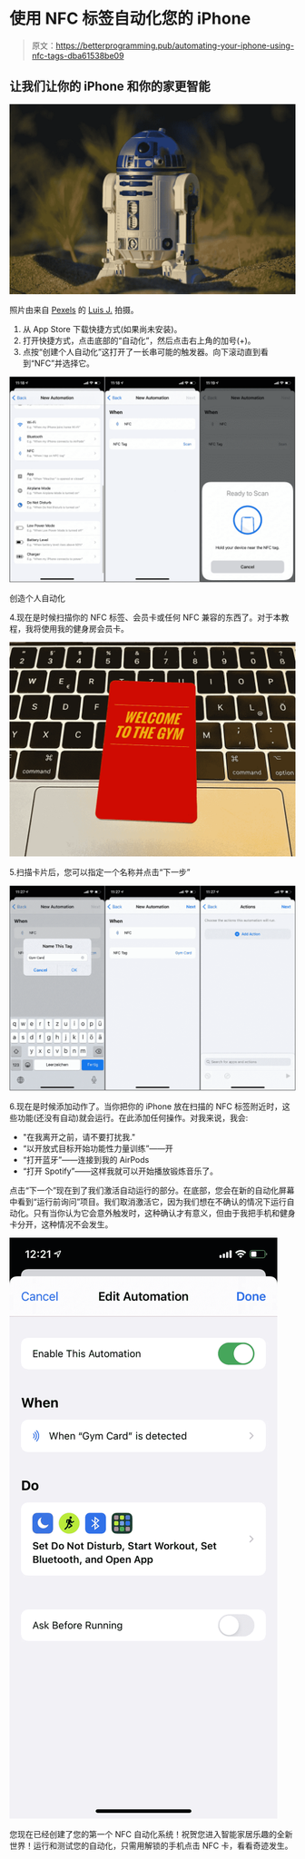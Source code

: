 # 使用 NFC 标签自动化您的 iPhone

> 原文：<https://betterprogramming.pub/automating-your-iphone-using-nfc-tags-dba61538be09>

## 让我们让你的 iPhone 和你的家更智能

![](img/746eea8af0ff33fdfc5aa8c411d3943f.png)

照片由来自 [Pexels](https://www.pexels.com/photo/shallow-focus-photo-of-r2-d2-figure-2085832/?utm_content=attributionCopyText&utm_medium=referral&utm_source=pexels) 的 [Luis J.](https://www.pexels.com/@onewayupdesigns?utm_content=attributionCopyText&utm_medium=referral&utm_source=pexels) 拍摄。

1.  从 App Store 下载快捷方式(如果尚未安装)。
2.  打开快捷方式，点击底部的“自动化”，然后点击右上角的加号(+)。
3.  点按“创建个人自动化”这打开了一长串可能的触发器。向下滚动直到看到“NFC”并选择它。

![](img/975314d7e08947ba3bdac8a7517262e5.png)

创造个人自动化

4.现在是时候扫描你的 NFC 标签、会员卡或任何 NFC 兼容的东西了。对于本教程，我将使用我的健身房会员卡。

![](img/cf46e819ed84efda4298e16482c9eb8d.png)

5.扫描卡片后，您可以指定一个名称并点击“下一步”

![](img/25d41a9358664c89781a28a692406033.png)

6.现在是时候添加动作了。当你把你的 iPhone 放在扫描的 NFC 标签附近时，这些功能(还没有自动)就会运行。在此添加任何操作。对我来说，我会:

*   "在我离开之前，请不要打扰我."
*   “以开放式目标开始功能性力量训练”——开
*   “打开蓝牙”——连接到我的 AirPods
*   “打开 Spotify”——这样我就可以开始播放锻炼音乐了。

点击“下一个”现在到了我们激活自动运行的部分。在底部，您会在新的自动化屏幕中看到“运行前询问”项目。我们取消激活它，因为我们想在不确认的情况下运行自动化。只有当你认为它会意外触发时，这种确认才有意义，但由于我把手机和健身卡分开，这种情况不会发生。

![](img/d6b6661cc99d6067d7fe78273896b0dc.png)

您现在已经创建了您的第一个 NFC 自动化系统！祝贺您进入智能家居乐趣的全新世界！运行和测试您的自动化，只需用解锁的手机点击 NFC 卡，看看奇迹发生。